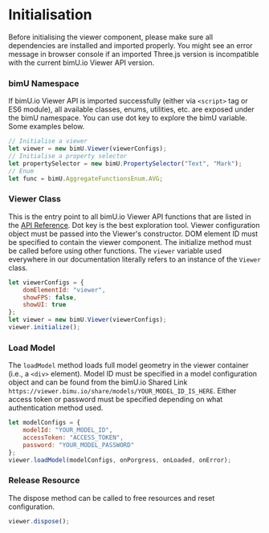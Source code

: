 # Initialisation
Before initialising the viewer component, please make sure all dependencies are installed and imported properly. You might see an error message in browser console if an imported Three.js version is incompatible with the current bimU.io Viewer API version.

### bimU Namespace
If bimU.io Viewer API is imported successfully (either via ```<script>``` tag or ES6 module), all available classes, enums, utilities, etc. are exposed under the bimU namespace. You can use dot key to explore the bimU variable. Some examples below.

``` javascript
// Initialise a viewer
let viewer = new bimU.Viewer(viewerConfigs);
// Initialise a property selector
let propertySelector = new bimU.PropertySelector("Text", "Mark");
// Enum
let func = bimU.AggregateFunctionsEnum.AVG;
```

### Viewer Class
This is the entry point to all bimU.io Viewer API functions that are listed in the [API Reference](/developer/api-reference). Dot key is the best exploration tool. Viewer configuration object must be passed into the Viewer's constructor. DOM element ID must be specified to contain the viewer component. The initialize method must be called before using other functions. The ```viewer``` variable used everywhere in our documentation literally refers to an instance of the ```Viewer``` class.

``` javascript
let viewerConfigs = {
    domElementId: "viewer",
    showFPS: false,
    showUI: true
};
let viewer = new bimU.Viewer(viewerConfigs);
viewer.initialize();			
```

### Load Model
The ```loadModel``` method loads full model geometry in the viewer container (i.e., a ```<div>``` element). Model ID must be specified in a model configuration object and can be found from the bimU.io Shared Link ```https://viewer.bimu.io/share/models/YOUR_MODEL_ID_IS_HERE```. Either access token or password must be specified depending on what authentication method used.

``` javascript
let modelConfigs = {
    modelId: "YOUR_MODEL_ID",
    accessToken: "ACCESS_TOKEN",
    password: "YOUR_MODEL_PASSWORD"
};
viewer.loadModel(modelConfigs, onPorgress, onLoaded, onError);			
```

### Release Resource
The dispose method can be called to free resources and reset configuration.

``` javascript
viewer.dispose();
```